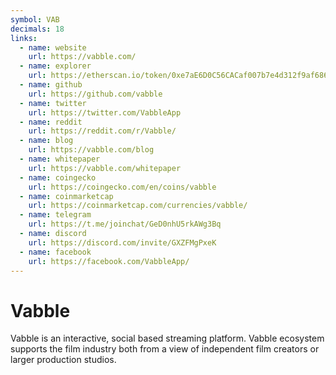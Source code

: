 ```yaml
---
symbol: VAB
decimals: 18
links:
  - name: website
    url: https://vabble.com/
  - name: explorer
    url: https://etherscan.io/token/0xe7aE6D0C56CACaf007b7e4d312f9af686a9E9a04
  - name: github
    url: https://github.com/vabble
  - name: twitter
    url: https://twitter.com/VabbleApp
  - name: reddit
    url: https://reddit.com/r/Vabble/
  - name: blog
    url: https://vabble.com/blog
  - name: whitepaper
    url: https://vabble.com/whitepaper
  - name: coingecko
    url: https://coingecko.com/en/coins/vabble
  - name: coinmarketcap
    url: https://coinmarketcap.com/currencies/vabble/
  - name: telegram
    url: https://t.me/joinchat/GeD0nhU5rkAWg3Bq
  - name: discord
    url: https://discord.com/invite/GXZFMgPxeK
  - name: facebook
    url: https://facebook.com/VabbleApp/
---
```


# Vabble

Vabble is an interactive, social based streaming platform. Vabble ecosystem supports the film industry both from a view of independent film creators or larger production studios.
